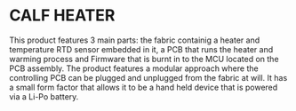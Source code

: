 # CALF HEATER
This product features 3 main parts: the fabric containig a heater and  temperature RTD sensor embedded in it, a PCB that runs the heater and warming process and Firmware that is burnt in to the MCU located on the PCB assembly. 
The product features a modular approach where the controlling PCB can be plugged and unplugged from the fabric at will. It has a small form factor that allows it to be a hand held device that is powered via a Li-Po battery.


